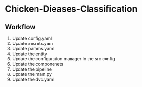 # Chicken-Dieases-Classification


## Workflow

1. Update config.yaml
2. Update secrets.yaml
3. Update params.yaml
4. Update the entity
5. Update the configuration manager in the src config
6. Update the componenets
7. Update the pipeline 
8. Update the main.py
9. Update the dvc.yaml 
